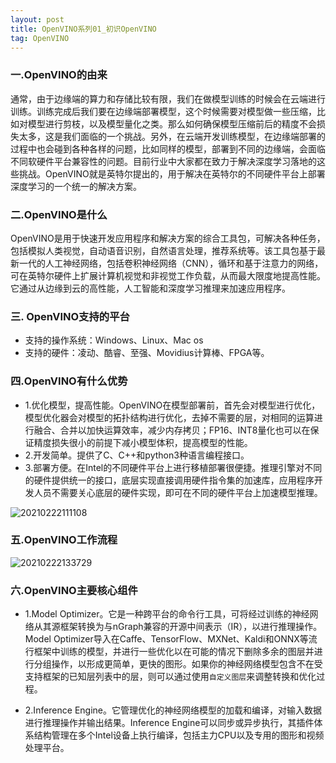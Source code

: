 ```yaml
---
layout: post
title: OpenVINO系列01_初识OpenVINO
tag: OpenVINO
---
```


### 一.OpenVINO的由来

通常，由于边缘端的算力和存储比较有限，我们在做模型训练的时候会在云端进行训练。训练完成后我们要在边缘端部署模型，这个时候需要对模型做一些压缩，比如对模型进行剪枝，以及模型量化之类。那么如何确保模型压缩前后的精度不会损失太多，这是我们面临的一个挑战。另外，在云端开发训练模型，在边缘端部署的过程中也会碰到各种各样的问题，比如同样的模型，部署到不同的边缘端，会面临不同软硬件平台兼容性的问题。目前行业中大家都在致力于解决深度学习落地的这些挑战。OpenVINO就是英特尔提出的，用于解决在英特尔的不同硬件平台上部署深度学习的一个统一的解决方案。


### 二.OpenVINO是什么

OpenVINO是用于快速开发应用程序和解决方案的综合工具包，可解决各种任务，包括模拟人类视觉，自动语音识别，自然语言处理，推荐系统等。该工具包基于最新一代的人工神经网络，包括卷积神经网络（CNN），循环和基于注意力的网络，可在英特尔硬件上扩展计算机视觉和非视觉工作负载，从而最大限度地提高性能。它通过从边缘到云的高性能，人工智能和深度学习推理来加速应用程序。

### 三. OpenVINO支持的平台
- 支持的操作系统：Windows、Linux、Mac os
- 支持的硬件：凌动、酷睿、至强、Movidius计算棒、FPGA等。

### 四.OpenVINO有什么优势

- 1.优化模型，提高性能。OpenVINO在模型部署前，首先会对模型进行优化，模型优化器会对模型的拓扑结构进行优化，去掉不需要的层，对相同的运算进行融合、合并以加快运算效率，减少内存拷贝；FP16、INT8量化也可以在保证精度损失很小的前提下减小模型体积，提高模型的性能。
- 2.开发简单。提供了C、C++和python3种语言编程接口。
- 3.部署方便。在Intel的不同硬件平台上进行移植部署很便捷。推理引擎对不同的硬件提供统一的接口，底层实现直接调用硬件指令集的加速库，应用程序开发人员不需要关心底层的硬件实现，即可在不同的硬件平台上加速模型推理。

![20210222111108](https://cdn.jsdelivr.net/gh/luckykang/picture_bed/blogs_images/20210222111108.png)

### 五.OpenVINO工作流程

![20210222133729](https://cdn.jsdelivr.net/gh/luckykang/picture_bed/blogs_images/20210222133729.png)

### 六.OpenVINO主要核心组件

- 1.Model Optimizer。它是一种跨平台的命令行工具，可将经过训练的神经网络从其源框架转换为与nGraph兼容的开源中间表示（IR），以进行推理操作。Model Optimizer导入在Caffe、TensorFlow、MXNet、Kaldi和ONNX等流行框架中训练的模型，并进行一些优化以在可能的情况下删除多余的图层并进行分组操作，以形成更简单，更快的图形。如果你的神经网络模型包含不在受支持框架的已知层列表中的层，则可以通过使用`自定义图层`来调整转换和优化过程。

- 2.Inference Engine。它管理优化的神经网络模型的加载和编译，对输入数据进行推理操作并输出结果。Inference Engine可以同步或异步执行，其插件体系结构管理在多个Intel设备上执行编译，包括主力CPU以及专用的图形和视频处理平台。